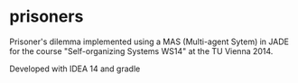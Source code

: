 prisoners
=========

Prisoner's dilemma implemented using a MAS (Multi-agent Sytem) in JADE for the course "Self-organizing Systems WS14" at the TU Vienna 2014.

Developed with IDEA 14 and gradle
